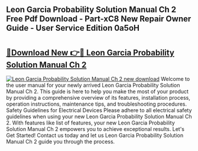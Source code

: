 ## Leon Garcia Probability Solution Manual Ch 2 Free Pdf Download - Part-xC8 New Repair Owner Guide - User Service Edition 0a5oH

# <h2><a href="http://bc9708.oget.top/?id=Leon+Garcia+Probability+Solution+Manual+Ch+2">🔗Download New 👉🔴 Leon Garcia Probability Solution Manual Ch 2</a></h2>

[![Leon Garcia Probability Solution Manual Ch 2 new download](https://i.imgur.com/5g1atiW.png)](http://bc9708.oget.top/?id=Leon+Garcia+Probability+Solution+Manual+Ch+2)
Welcome to the user manual for your newly arrived Leon Garcia Probability Solution Manual Ch 2. This guide is here to help you make the most of your product by providing a comprehensive overview of its features, installation process, operation instructions, maintenance tips, and troubleshooting procedures. Safety Guidelines for Electrical Devices Please adhere to all electrical safety guidelines when using your new Leon Garcia Probability Solution Manual Ch 2. With features like list of features, your new Leon Garcia Probability Solution Manual Ch 2 empowers you to achieve exceptional results. Let's Get Started! Contact us today and let us Leon Garcia Probability Solution Manual Ch 2 guide you through the process.

